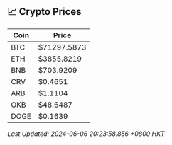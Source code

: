 ## 📈 Crypto Prices

| Coin | Price |
| ---- | ----- |
| BTC | $71297.5873 |
| ETH | $3855.8219 |
| BNB | $703.9209 |
| CRV | $0.4651 |
| ARB | $1.1104 |
| OKB | $48.6487 |
| DOGE | $0.1639 |

_Last Updated: 2024-06-06 20:23:58.856 +0800 HKT_